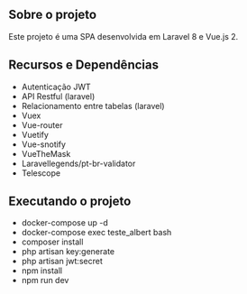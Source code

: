 ## Sobre o projeto
Este projeto é uma SPA desenvolvida em Laravel 8 e Vue.js 2.
## Recursos e Dependências
- Autenticação JWT
- API Restful (laravel)
- Relacionamento entre tabelas (laravel)
- Vuex
- Vue-router
- Vuetify
- Vue-snotify
- VueTheMask 
- Laravellegends/pt-br-validator
- Telescope

## Executando o projeto

- docker-compose up -d
- docker-compose exec teste_albert bash
- composer install
- php artisan key:generate
- php artisan jwt:secret
- npm install
- npm run dev